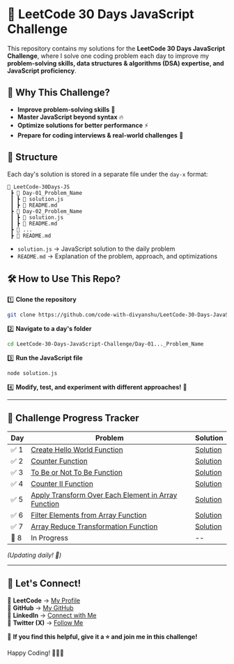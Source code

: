 # 🚀 LeetCode 30 Days JavaScript Challenge

This repository contains my solutions for the **LeetCode 30 Days JavaScript Challenge**, where I solve one coding problem each day to improve my **problem-solving skills, data structures & algorithms (DSA) expertise, and JavaScript proficiency**.

## 📌 **Why This Challenge?**

- **Improve problem-solving skills** 🧠
- **Master JavaScript beyond syntax** 🔥
- **Optimize solutions for better performance** ⚡
- **Prepare for coding interviews & real-world challenges** 💼

## 📑 **Structure**

Each day's solution is stored in a separate file under the `day-x` format:

```
📂 LeetCode-30Days-JS
 ┣ 📂 Day-01_Problem_Name
 ┃ ┣ 📜 solution.js
 ┃ ┣ 📜 README.md
 ┣ 📂 Day-02_Problem_Name
 ┃ ┣ 📜 solution.js
 ┃ ┣ 📜 README.md
 ┣ 📂 ...
 ┣ 📜 README.md
```

- `solution.js` → JavaScript solution to the daily problem
- `README.md` → Explanation of the problem, approach, and optimizations

## 🛠 **How to Use This Repo?**

1️⃣ **Clone the repository**

```bash
git clone https://github.com/code-with-divyanshu/LeetCode-30-Days-JavaScript-Challenge.git
```

2️⃣ **Navigate to a day's folder**

```bash
cd LeetCode-30-Days-JavaScript-Challenge/Day-01..._Problem_Name
```

3️⃣ **Run the JavaScript file**

```bash
node solution.js
```

4️⃣ **Modify, test, and experiment with different approaches!** 🚀

---

## 📆 **Challenge Progress Tracker**

| Day  | Problem                                                                                                                          | Solution                                                                                                                              |
| ---- | -------------------------------------------------------------------------------------------------------------------------------- | ------------------------------------------------------------------------------------------------------------------------------------- |
| ✅ 1 | [Create Hello World Function](https://leetcode.com/problems/create-hello-world-function/description/)                            | [Solution](https://github.com/code-with-divyanshu/LeetCode-30-Days-JavaScript-Challenge/blob/main/Day_01_Create_Hello_World_Function) |
| ✅ 2 | [Counter Function](https://leetcode.com/problems/counter/description/)                                                           | [Solution](https://github.com/code-with-divyanshu/LeetCode-30-Days-JavaScript-Challenge/tree/main/Day_02_Counter)                     |
| ✅ 3 | [To Be or Not To Be Function](https://leetcode.com/problems/to-be-or-not-to-be/description/)                                     | [Solution](https://github.com/code-with-divyanshu/LeetCode-30-Days-JavaScript-Challenge/tree/main/Day_03_ToBe_NotToBe)                |
| ✅ 4 | [Counter II Function](https://leetcode.com/problems/counter-ii/description/)                                                     | [Solution](https://github.com/code-with-divyanshu/LeetCode-30-Days-JavaScript-Challenge/tree/main/Day_04_Counter_II)                  |
| ✅ 5 | [Apply Transform Over Each Element in Array Function](https://leetcode.com/problems/apply-transform-over-each-element-in-array/) | [Solution](https://github.com/code-with-divyanshu/LeetCode-30-Days-JavaScript-Challenge/tree/main/Day_05_Array_Transform)             |
| ✅ 6 | [Filter Elements from Array Function](https://leetcode.com/problems/filter-elements-from-array/description/)                     | [Solution](https://github.com/code-with-divyanshu/LeetCode-30-Days-JavaScript-Challenge/tree/main/Day_06_Filter_Array)                |
| ✅ 7 | [Array Reduce Transformation Function](https://leetcode.com/problems/array-reduce-transformation/description/)                   | [Solution](https://github.com/code-with-divyanshu/LeetCode-30-Days-JavaScript-Challenge/tree/main\Day_07_Reduce_Array)                |
| 🔄 8 | In Progress                                                                                                                      | --                                                                                                                                    |

_(Updating daily! 🚀)_

---

## 📌 **Let's Connect!**

🔗 **LeetCode** → [My Profile](https://leetcode.com/u/runl4AVDwJ/)  
🔗 **GitHub** → [My GitHub](https://github.com/code-with-divyanshu)  
🔗 **LinkedIn** → [Connect with Me](https://www.linkedin.com/in/divyanshu-bartwal-b7b058286/)  
🔗 **Twitter (X)** → [Follow Me](https://x.com/DivyanshuB21040)

🙌 **If you find this helpful, give it a ⭐ and join me in this challenge!**

Happy Coding! 👨‍💻🔥
